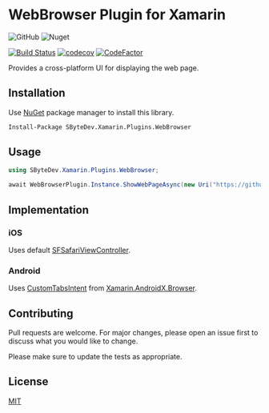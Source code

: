 # WebBrowser Plugin for Xamarin
![GitHub](https://img.shields.io/github/license/SByteDev/Net.Xamarin.Plugins.WebBrowser.svg)
![Nuget](https://img.shields.io/nuget/v/SByteDev.Xamarin.Plugins.WebBrowser.svg)

[![Build Status](https://travis-ci.org/SByteDev/Net.Xamarin.Plugins.WebBrowser.svg?branch=master)](https://travis-ci.org/SByteDev/Net.Xamarin.Plugins.WebBrowser)
[![codecov](https://codecov.io/gh/SByteDev/Net.Xamarin.Plugins.WebBrowser/branch/master/graph/badge.svg)](https://codecov.io/gh/SByteDev/Net.Xamarin.Plugins.WebBrowser)
[![CodeFactor](https://www.codefactor.io/repository/github/sbytedev/net.xamarin.plugins.webbrowser/badge)](https://www.codefactor.io/repository/github/sbytedev/net.xamarin.plugins.webbrowser)

Provides a cross-platform UI for displaying the web page.

## Installation
Use [NuGet](https://www.nuget.org) package manager to install this library.

```bash
Install-Package SByteDev.Xamarin.Plugins.WebBrowser
```

## Usage
```cs
using SByteDev.Xamarin.Plugins.WebBrowser;

await WebBrowserPlugin.Instance.ShowWebPageAsync(new Uri("https://github.com"), CancellationToken.None);

```

## Implementation
### iOS
Uses default [SFSafariViewController](https://docs.microsoft.com/en-us/dotnet/api/safariservices.sfsafariviewcontroller).

### Android
Uses [CustomTabsIntent](https://developer.android.com/reference/android/support/customtabs/CustomTabsIntent.html) from [Xamarin.AndroidX.Browser](https://www.nuget.org/packages/Xamarin.AndroidX.Browser/).

## Contributing
Pull requests are welcome. For major changes, please open an issue first to discuss what you would like to change.

Please make sure to update the tests as appropriate.

## License
[MIT](https://choosealicense.com/licenses/mit/)